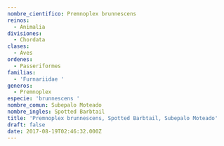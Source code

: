 ```yaml
---
nombre_cientifico: Premnoplex brunnescens
reinos:
  - Animalia
divisiones:
  - Chordata
clases:
  - Aves
ordenes:
  - Passeriformes
familias:
  - 'Furnariidae '
generos:
  - Premnoplex
especie: 'brunnescens '
nombre_comun: Subepalo Moteado
nombre_ingles: Spotted Barbtail
title: 'Premnoplex brunnescens, Spotted Barbtail, Subepalo Moteado'
draft: false
date: 2017-08-19T02:46:32.000Z
---
```


